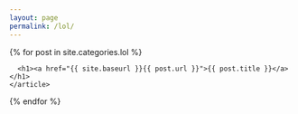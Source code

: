 ```yaml
---
layout: page
permalink: /lol/
---
```


<div class="posts">
  {% for post in site.categories.lol %}
    <article class="post">

      <h1><a href="{{ site.baseurl }}{{ post.url }}">{{ post.title }}</a></h1>
    </article>
  {% endfor %}
</div>
